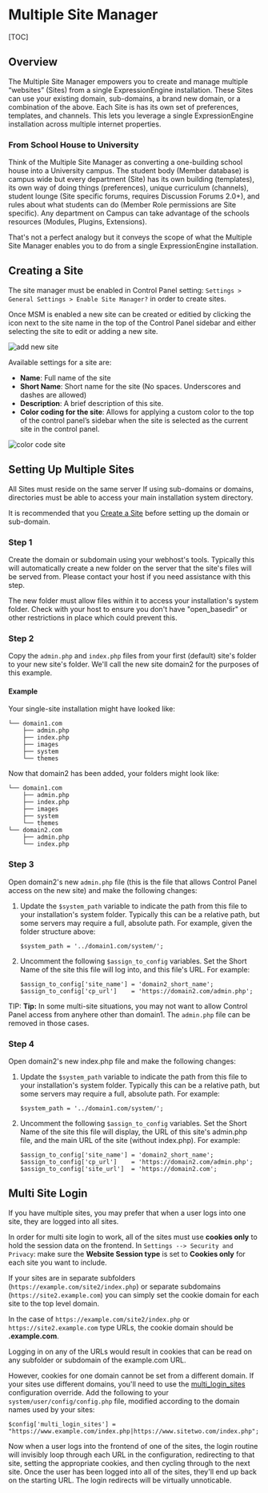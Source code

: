 <!--
    This source file is part of the open source project
    ExpressionEngine User Guide (https://github.com/ExpressionEngine/ExpressionEngine-User-Guide)

    @link      https://expressionengine.com/
    @copyright Copyright (c) 2003-2020, Packet Tide, LLC (https://packettide.com)
    @license   https://expressionengine.com/license Licensed under Apache License, Version 2.0
-->

# Multiple Site Manager

[TOC]

## Overview

The Multiple Site Manager empowers you to create and manage multiple “websites” (Sites) from a single ExpressionEngine installation. These Sites can use your existing domain, sub-domains, a brand new domain, or a combination of the above. Each Site is has its own set of preferences, templates, and channels. This lets you leverage a single ExpressionEngine installation across multiple internet properties.

### From School House to University

Think of the Multiple Site Manager as converting a one-building school house into a University campus. The student body (Member database) is campus wide but every department (Site) has its own building (templates), its own way of doing things (preferences), unique curriculum (channels), student lounge (Site specific forums, requires Discussion Forums 2.0+), and rules about what students can do (Member Role permissions are Site specific). Any department on Campus can take advantage of the schools resources (Modules, Plugins, Extensions).

That's not a perfect analogy but it conveys the scope of what the Multiple Site Manager enables you to do from a single ExpressionEngine installation.

## Creating a Site

The site manager must be enabled in Control Panel setting: `Settings > General Settings > Enable Site Manager?` in order to create sites.

Once MSM is enabled a new site can be created or editied by clicking the icon next to the site name in the top of the Control Panel sidebar and either selecting the site to edit or adding a new site.

![add new site](/_images/msm_new_site.png)

Available settings for a site are:
- **Name**: Full name of the site
- **Short Name**: Short name for the site (No spaces. Underscores and dashes are allowed)
- **Description**: A brief description of this site.
- **Color coding for the site**: Allows for applying a custom color to the top of the control panel’s sidebar when the site is selected as the current site in the control panel.

![color code site](/_images/msm_color_code_site.png)

## Setting Up Multiple Sites

All Sites must reside on the same server If using sub-domains or domains, directories must be able to access your main installation system directory.

It is recommended that you [Create a Site](#creating-a-site) before setting up the domain or sub-domain.

### Step 1

Create the domain or subdomain using your webhost's tools. Typically this will automatically create a new folder on the server that the site's files will be served from. Please contact your host if you need assistance with this step.

The new folder must allow files within it to access your installation's system folder. Check with your host to ensure you don't have "open_basedir" or other restrictions in place which could prevent this.

### Step 2

Copy the `admin.php` and `index.php` files from your first (default) site's folder to your new site's folder. We'll call the new site domain2 for the purposes of this example.

#### Example

Your single-site installation might have looked like:

    └── domain1.com
        ├── admin.php
        ├── index.php
        ├── images
        ├── system
        └── themes

Now that domain2 has been added, your folders might look like:

    └── domain1.com
        ├── admin.php
        ├── index.php
        ├── images
        ├── system
        └── themes
    └── domain2.com
        ├── admin.php
        └── index.php

### Step 3

Open domain2's new `admin.php` file (this is the file that allows Control Panel access on the new site) and make the following changes:

1. Update the `$system_path` variable to indicate the path from this file to your installation's system folder. Typically this can be a relative path, but some servers may require a full, absolute path. For example, given the folder structure above:

       $system_path = '../domain1.com/system/';
2. Uncomment the following `$assign_to_config` variables. Set the Short Name of the site this file will log into, and this file's URL. For example:

       $assign_to_config['site_name'] = 'domain2_short_name';
       $assign_to_config['cp_url']    = 'https://domain2.com/admin.php';

TIP: **Tip:** In some multi-site situations, you may not want to allow Control Panel access from anyhere other than domain1. The `admin.php` file can be removed in those cases.

### Step 4

Open domain2's new index.php file and make the following changes:

1. Update the `$system_path` variable to indicate the path from this file to your installation's system folder. Typically this can be a relative path, but some servers may require a full, absolute path. For example:

       $system_path = '../domain1.com/system/';
2. Uncomment the following `$assign_to_config` variables. Set the Short Name of the site this file will display, the URL of this site's admin.php file, and the main URL of the site (without index.php). For example:

       $assign_to_config['site_name'] = 'domain2_short_name';
       $assign_to_config['cp_url']    = 'https://domain2.com/admin.php';
       $assign_to_config['site_url']  = 'https://domain2.com';

## Multi Site Login

If you have multiple sites, you may prefer that when a user logs into one site, they are logged into all sites.

In order for multi site login to work, all of the sites must use **cookies only** to hold the session data on the frontend. In `Settings --> Security and Privacy`: make sure the **Website Session type** is set to **Cookies only** for each site you want to include.

If your sites are in separate subfolders (`https://example.com/site2/index.php`) or separate subdomains (`https://site2.example.com`) you can simply set the cookie domain for each site to the top level domain.

In the case of `https://example.com/site2/index.php` or `https://site2.example.com` type URLs, the cookie domain should be **.example.com**.

Logging in on any of the URLs would result in cookies that can be read on any subfolder or subdomain of the example.com URL.

However, cookies for one domain cannot be set from a different domain. If your sites use different domains, you'll need to use the [multi_login_sites](general/system-configuration-overrides.md) configuration override. Add the following to your `system/user/config/config.php` file, modified according to the domain names used by your sites:

    $config['multi_login_sites'] = "https://www.example.com/index.php|https://www.sitetwo.com/index.php";

Now when a user logs into the frontend of one of the sites, the login routine will invisibly loop through each URL in the configuration, redirecting to that site, setting the appropriate cookies, and then cycling through to the next site. Once the user has been logged into all of the sites, they'll end up back on the starting URL. The login redirects will be virtually unnoticable.
